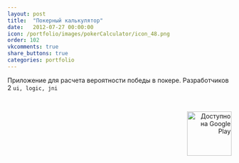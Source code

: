 ```yaml
---
layout: post
title:  "Покерный калькулятор"
date:   2012-07-27 00:00:00
icon: /portfolio/images/pokerCalculator/icon_48.png
order: 102
vkcomments: true
share_buttons: true
categories: portfolio
---
```


Приложение для расчета вероятности победы в покере. Разработчиков 2 `ui, logic, jni`

<p>
<div>
<a class="example-image-link" href="{{ site.baseurl }}/portfolio/images/pokerCalculator/1.png" data-lightbox="example-set" data-title="Покерный калькулятор"><img class="example-image" src="{{ site.baseurl }}/portfolio/images/pokerCalculator/thumb_1.png" alt=""/></a>
<a class="example-image-link" href="{{ site.baseurl }}/portfolio/images/pokerCalculator/2.png" data-lightbox="example-set" data-title="Покерный калькулятор"><img class="example-image" src="{{ site.baseurl }}/portfolio/images/pokerCalculator/thumb_2.png" alt=""/></a>
<a class="example-image-link" href="{{ site.baseurl }}/portfolio/images/pokerCalculator/3.png" data-lightbox="example-set" data-title="Покерный калькулятор"><img class="example-image" src="{{ site.baseurl }}/portfolio/images/pokerCalculator/thumb_3.png" alt=""/></a>
<a class="example-image-link" href="{{ site.baseurl }}/portfolio/images/pokerCalculator/4.png" data-lightbox="example-set" data-title="Покерный калькулятор"><img class="example-image" src="{{ site.baseurl }}/portfolio/images/pokerCalculator/thumb_4.png" alt=""/></a>
</div>
</p>

<p align="right">
<a href='https://play.google.com/store/apps/details?id=com.enterra.android.apps.pokercalculator' target="_blank"><img alt='Доступно на Google Play' src='https://play.google.com/intl/en_us/badges/images/generic/ru_badge_web_generic.png' width="100"/></a>
</p>

<!--more-->

